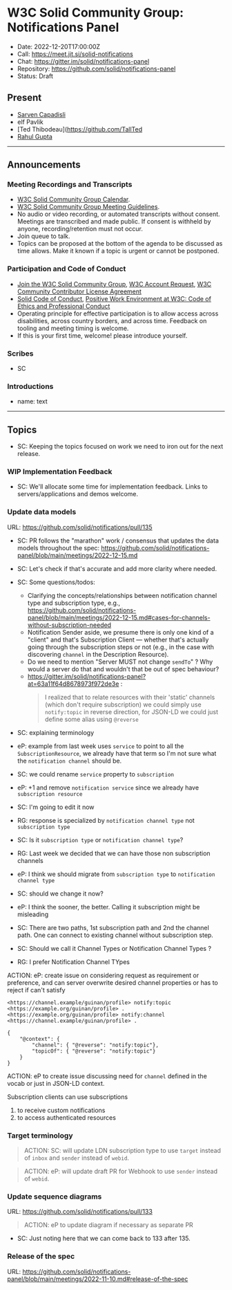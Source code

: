 # W3C Solid Community Group: Notifications Panel

* Date: 2022-12-20T17:00:00Z
* Call: https://meet.jit.si/solid-notifications
* Chat: https://gitter.im/solid/notifications-panel
* Repository: https://github.com/solid/notifications-panel
* Status: Draft


## Present
* [Sarven Capadisli](https://csarven.ca/#i)
* elf Pavlik
* [Ted Thibodeau](https://github.com/TallTed
* [Rahul Gupta](https://cxres.pages.dev)

---

## Announcements

### Meeting Recordings and Transcripts
* [W3C Solid Community Group Calendar](https://www.w3.org/groups/cg/solid/calendar).
* [W3C Solid Community Group Meeting Guidelines](https://github.com/solid/specification/blob/main/meetings/README.md).
* No audio or video recording, or automated transcripts without consent. Meetings are transcribed and made public. If consent is withheld by anyone, recording/retention must not occur.
* Join queue to talk.
* Topics can be proposed at the bottom of the agenda to be discussed as time allows. Make it known if a topic is urgent or cannot be postponed.


### Participation and Code of Conduct
* [Join the W3C Solid Community Group](https://www.w3.org/community/solid/join), [W3C Account Request](http://www.w3.org/accounts/request), [W3C Community Contributor License Agreement](https://www.w3.org/community/about/agreements/cla/)
* [Solid Code of Conduct](https://github.com/solid/process/blob/main/code-of-conduct.md), [Positive Work Environment at W3C: Code of Ethics and Professional Conduct](https://www.w3.org/Consortium/cepc/)
* Operating principle for effective participation is to allow access across disabilities, across country borders, and across time. Feedback on tooling and meeting timing is welcome.
* If this is your first time, welcome! please introduce yourself.


### Scribes
* SC


### Introductions
* name: text

---

## Topics

* SC: Keeping the topics focused on work we need to iron out for the next release.

### WIP Implementation Feedback
* SC: We'll allocate some time for implementation feedback. Links to servers/applications and demos welcome.


### Update data models
URL: https://github.com/solid/notifications/pull/135

* SC: PR follows the "marathon" work / consensus that updates the data models throughout the spec: https://github.com/solid/notifications-panel/blob/main/meetings/2022-12-15.md
* SC: Let's check if that's accurate and add more clarity where needed.
* SC: Some questions/todos:
  * Clarifying the concepts/relationships between notification channel type and subscription type, e.g., https://github.com/solid/notifications-panel/blob/main/meetings/2022-12-15.md#cases-for-channels-without-subscription-needed
  * Notification Sender aside, we presume there is only one kind of a "client" and that's Subscription Client — whether that's actually going through the subscription steps or not (e.g., in the case with discovering `channel` in the Description Resource).
  * Do we need to mention "Server MUST not change `sendTo`" ? Why would a server do that and wouldn't that be out of spec behaviour?
  * https://gitter.im/solid/notifications-panel?at=63a11f64d8678973f972de3e :
    >I realized that to relate resources with their 'static' channels (which don't require subscription) we could simply use `notify:topic` in reverse direction, for JSON-LD we could just define some alias using `@reverse`

* SC: explaining terminology
* eP: example from last week uses `service` to point to all the `SubscriptionResource`, we already have that term so I'm not sure what the `notification channel` should be.
* SC: we could rename `service` property to `subscription`
* eP: +1 and remove `notification service` since we already have `subscription resource`
* SC: I'm going to edit it now
* RG: response is specialized by `notification channel type` not `subscription type`
* SC: Is it `subscription type` or `notification channel type`?
* RG: Last week we decided that we can have those non subscription channels
* eP: I think we should migrate from `subscription type` to `notification channel type`
* SC: should we change it now?
* eP: I think the sooner, the better. Calling it subscription might be misleading
* SC: There are two paths, 1st subscription path and 2nd the channel path. One can connect to existing channel without subscription step.
* SC: Should we call it Channel Types or Notification Channel Types ?
* RG: I prefer Notification Channel TYpes

ACTION: eP: create issue on considering request as requirement or preference, and can server overwrite desired channel properties or has to reject if can't satisfy


```ttl
<https://channel.example/guinan/profile> notify:topic <https://example.org/guinan/profile> .
<https://example.org/guinan/profile> notify:channel <https://channel.example/guinan/profile> .

```

```jsonld=
{
    "@context": {
        "channel": { "@reverse": "notify:topic"},
        "topicOf": { "@reverse": "notify:topic"}
    }
}
```

ACTION: eP to create issue discussing need for `channel` defined in the vocab or just in JSON-LD context.

Subscription clients can use subscriptions 
1) to receive custom  notifications
2) to access authenticated resources

### Target terminology

>ACTION: SC: will update LDN subscription type to use `target` instead of `inbox` and `sender` instead of `webid`.

>ACTION: eP: will update draft PR for Webhook to use `sender` instead of `webid`.

### Update sequence diagrams
URL: https://github.com/solid/notifications/pull/133

>ACTION: eP to update diagram if necessary as separate PR

* SC: Just noting here that we can come back to 133 after 135.


### Release of the spec
URL: https://github.com/solid/notifications-panel/blob/main/meetings/2022-11-10.md#release-of-the-spec

